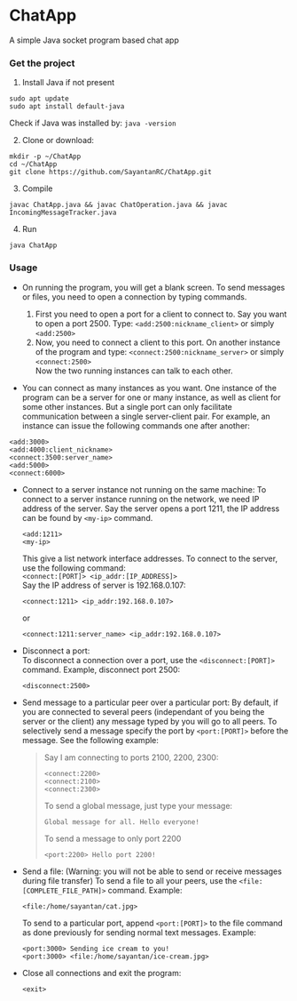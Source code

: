 # ChatApp
A simple Java socket program based chat app  

### Get the project
1. Install Java if not present  
```
sudo apt update  
sudo apt install default-java  
```
Check if Java was installed by: `java -version`  

2. Clone or download:  
```
mkdir -p ~/ChatApp  
cd ~/ChatApp  
git clone https://github.com/SayantanRC/ChatApp.git  
```

3. Compile  
```
javac ChatApp.java && javac ChatOperation.java && javac IncomingMessageTracker.java
```

4. Run
```
java ChatApp
```

### Usage

- On running the program, you will get a blank screen. To send messages or files, you need to open a connection by typing commands.  
  1. First you need to open a port for a client to connect to. Say you want to open a port 2500. Type:
  `<add:2500:nickname_client>` or simply `<add:2500>`  
  2. Now, you need to connect a client to this port. On another instance of the program and type:
  `<connect:2500:nickname_server>` or simply `<connect:2500>`  
  Now the two running instances can talk to each other.  
  
- You can connect as many instances as you want. One instance of the program can be a server for one or many instance, as well as client for some other instances. But a single port can only facilitate communication between a single server-client pair. For example, an instance can issue the following commands one after another:
```
<add:3000>  
<add:4000:client_nickname>  
<connect:3500:server_name>  
<add:5000>
<connect:6000>
```

- Connect to a server instance not running on the same machine:
  To connect to a server instance running on the network, we need IP address of the server. Say the server opens a port 1211, the IP address can be found by `<my-ip>` command.  
  ```
  <add:1211>  
  <my-ip>  
  ```
  This give a list network interface addresses. To connect to the server, use the following command:  
  `<connect:[PORT]> <ip_addr:[IP_ADDRESS]>`  
  Say the IP address of server is 192.168.0.107:
  ```
  <connect:1211> <ip_addr:192.168.0.107>
  ```
  or  
  ```
  <connect:1211:server_name> <ip_addr:192.168.0.107>  
  ```
  
- Disconnect a port:  
  To disconnect a connection over a port, use the `<disconnect:[PORT]>` command. Example, disconnect port 2500:
  ```
  <disconnect:2500>  
  ```
  
- Send message to a particular peer over a particular port:
  By default, if you are connected to several peers (independant of you being the server or the client) any message typed by you will go to all peers. To selectively send a message specify the port by `<port:[PORT]>` before the message. See the following example:  
  > Say I am connecting to ports 2100, 2200, 2300:  
  > ```
  > <connect:2200>  
  > <connect:2100>  
  > <connect:2300>  
  > ```
  > To send a global message, just type your message:
  > ```
  > Global message for all. Hello everyone!  
  > ```
  > To send a message to only port 2200  
  > ```
  > <port:2200> Hello port 2200!
  > ```

- Send a file: (Warning: you will not be able to send or receive messages during file transfer)
  To send a file to all your peers, use the `<file:[COMPLETE_FILE_PATH]>` command. Example:
  ```
  <file:/home/sayantan/cat.jpg>
  ```
  To send to a particular port, append `<port:[PORT]>` to the file command as done previously for sending normal text messages. Example:
  ```
  <port:3000> Sending ice cream to you!  
  <port:3000> <file:/home/sayantan/ice-cream.jpg>  
  ```
  
- Close all connections and exit the program:
  ```
  <exit>
  ```
